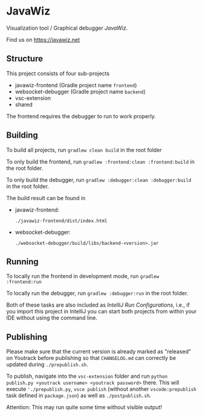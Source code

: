 # JavaWiz

Visualization tool / Graphical debugger *JavaWiz*.

Find us on https://javawiz.net

## Structure

This project consists of four sub-projects

- javawiz-frontend (Gradle project name `frontend`)
- websocket-debugger (Gradle project name `backend`)
- vsc-extension
- shared

The frontend requires the debugger to run to work properly.

## Building

To build all projects, run `gradlew clean build` in the root folder

To only build the frontend, run `gradlew :frontend:clean :frontend:build` in the root folder.

To only build the debugger, run `gradlew :debugger:clean :debugger:build` in the root folder.

The build result can be found in

* javawiz-frontend:
  
  `./javawiz-frontend/dist/index.html`
  
* websocket-debugger:

  `./websocket-debugger/build/libs/backend-<version>.jar`

## Running

To locally run the frontend in development mode, run `gradlew :frontend:run`

To locally run the debugger, run `gradlew :debugger:run` in the root folder.

Both of these tasks are also included as *IntelliJ Run Configurations*, i.e., if you import this project in IntelliJ you can start both projects from within your IDE without 
using the command line.

## Publishing

Please make sure that the current version is already marked as "released" on Youtrack before publishing so that `CHANGELOG.md` can correctly be updated during `./prepublish.sh`.

To publish, navigate into the `vsc-extension` folder and run `python publish.py <youtrack username> <youtrack password>` there.
This will execute `'./prepublish.py`, `vsce publish` (without another `vscode:prepublish` task defined in `package.json`) as well as `./postpublish.sh`.

Attention: This may run quite some time without visible output!